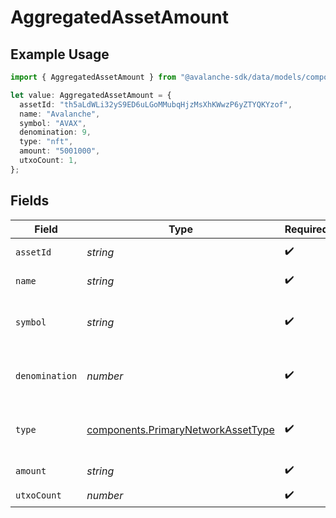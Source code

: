 # AggregatedAssetAmount

## Example Usage

```typescript
import { AggregatedAssetAmount } from "@avalanche-sdk/data/models/components";

let value: AggregatedAssetAmount = {
  assetId: "th5aLdWLi32yS9ED6uLGoMMubqHjzMsXhKWwzP6yZTYQKYzof",
  name: "Avalanche",
  symbol: "AVAX",
  denomination: 9,
  type: "nft",
  amount: "5001000",
  utxoCount: 1,
};
```

## Fields

| Field                                                                                    | Type                                                                                     | Required                                                                                 | Description                                                                              | Example                                                                                  |
| ---------------------------------------------------------------------------------------- | ---------------------------------------------------------------------------------------- | ---------------------------------------------------------------------------------------- | ---------------------------------------------------------------------------------------- | ---------------------------------------------------------------------------------------- |
| `assetId`                                                                                | *string*                                                                                 | :heavy_check_mark:                                                                       | Unique ID for an asset.                                                                  | th5aLdWLi32yS9ED6uLGoMMubqHjzMsXhKWwzP6yZTYQKYzof                                        |
| `name`                                                                                   | *string*                                                                                 | :heavy_check_mark:                                                                       | Name of this asset.                                                                      | Avalanche                                                                                |
| `symbol`                                                                                 | *string*                                                                                 | :heavy_check_mark:                                                                       | Symbol for this asset (max 4 characters).                                                | AVAX                                                                                     |
| `denomination`                                                                           | *number*                                                                                 | :heavy_check_mark:                                                                       | Denomination of this asset to represent fungibility.                                     | 9                                                                                        |
| `type`                                                                                   | [components.PrimaryNetworkAssetType](../../models/components/primarynetworkassettype.md) | :heavy_check_mark:                                                                       | Type of asset like SECP256K1 or NFT.                                                     |                                                                                          |
| `amount`                                                                                 | *string*                                                                                 | :heavy_check_mark:                                                                       | Amount of the asset.                                                                     | 5001000                                                                                  |
| `utxoCount`                                                                              | *number*                                                                                 | :heavy_check_mark:                                                                       | N/A                                                                                      | 1                                                                                        |